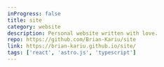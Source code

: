 ```yaml
---
inProgress: false
title: site
category: website
description: Personal website written with love.
repo: https://github.com/Brian-Kariu/site
link: https://brian-kariu.github.io/site/
tags: ['react', 'astro.js', 'typescript']
---
```


